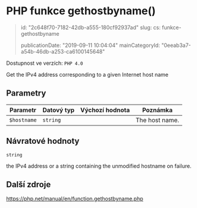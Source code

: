 PHP funkce gethostbyname()
==========================

> id: "2c648f70-7182-42db-a555-180cf92937ad"
> slug:
> 	cs: funkce-gethostbyname
> 
> publicationDate: "2019-09-11 10:04:04"
> mainCategoryId: "0eeab3a7-a54b-46db-a253-ca6100145648"

Dostupnost ve verzích: `PHP 4.0`

Get the IPv4 address corresponding to a given Internet host name


Parametry
--------------

| Parametr | Datový typ | Výchozí hodnota | Poznámka |
|-----|-----|-----|-----|
| `$hostname` | `string` |  | The host name. |


Návratové hodnoty
----------------

`string`

the IPv4 address or a string containing the unmodified
hostname on failure.

Další zdroje
------------

https://php.net/manual/en/function.gethostbyname.php
